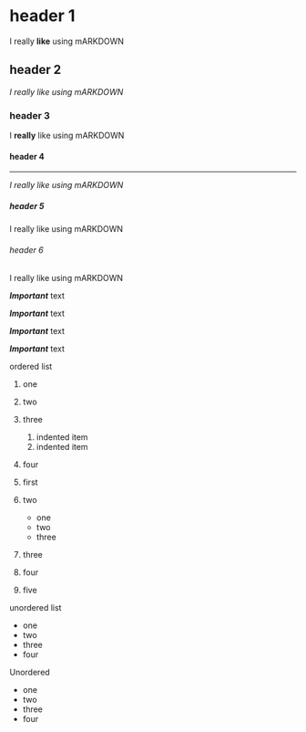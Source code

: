 # header 1

I really **like** using mARKDOWN

## header 2

*I really like using mARKDOWN*

### header 3

I __really__ like using mARKDOWN

#### header 4
______________________________________
_I really like using mARKDOWN_

##### header 5
I really like using mARKDOWN

###### header 6
I really like using mARKDOWN

***Important*** text 

___Important___ text 

__*Important*__ text 

**_Important_** text

ordered list

1. one
2. two
4. three
   1. indented item
   2. indented item 
6. four


1. first
1. two
   - one
   - two
   - three   
3. three
4. four
5. five

unordered list

- one 
- two
- three
- four

Unordered 
* one 
* two
* three
* four


